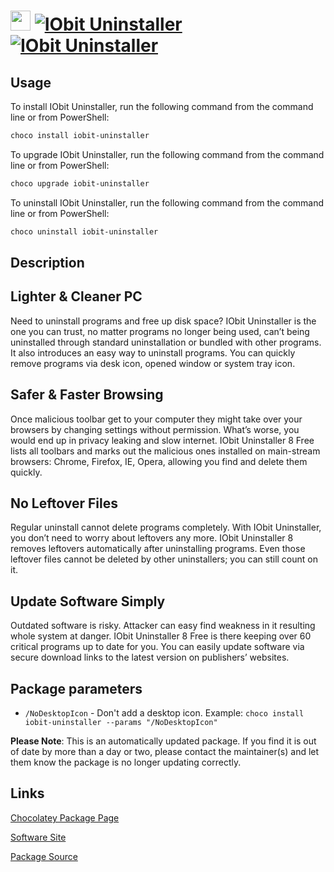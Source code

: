 ﻿# <img src="https://cdn.jsdelivr.net/gh/mkevenaar/chocolatey-packages@2a0686b23dc75c90956d2511f43ab01e952b996c/icons/iobit-uninstaller.png" width="32" height="32"/> [![IObit Uninstaller](https://img.shields.io/chocolatey/v/iobit-uninstaller.svg?label=IObit+Uninstaller)](https://community.chocolatey.org/packages/iobit-uninstaller) [![IObit Uninstaller](https://img.shields.io/chocolatey/dt/iobit-uninstaller.svg)](https://community.chocolatey.org/packages/iobit-uninstaller)

## Usage

To install IObit Uninstaller, run the following command from the command line or from PowerShell:

```powershell
choco install iobit-uninstaller
```

To upgrade IObit Uninstaller, run the following command from the command line or from PowerShell:

```powershell
choco upgrade iobit-uninstaller
```

To uninstall IObit Uninstaller, run the following command from the command line or from PowerShell:

```powershell
choco uninstall iobit-uninstaller
```

## Description

## Lighter & Cleaner PC

Need to uninstall programs and free up disk space? IObit Uninstaller is the one you can trust, no matter programs no longer being used, can’t being uninstalled through standard uninstallation or bundled with other programs. It also introduces an easy way to uninstall programs. You can quickly remove programs via desk icon, opened window or system tray icon.

## Safer & Faster Browsing

Once malicious toolbar get to your computer they might take over your browsers by changing settings without permission. What’s worse, you would end up in privacy leaking and slow internet. IObit Uninstaller 8 Free lists all toolbars and marks out the malicious ones installed on main-stream browsers: Chrome, Firefox, IE, Opera, allowing you find and delete them quickly.

## No Leftover Files

Regular uninstall cannot delete programs completely. With IObit Uninstaller, you don’t need to worry about leftovers any more. IObit Uninstaller 8 removes leftovers automatically after uninstalling programs. Even those leftover files cannot be deleted by other uninstallers; you can still count on it.

## Update Software Simply

Outdated software is risky. Attacker can easy find weakness in it resulting whole system at danger. IObit Uninstaller 8 Free is there keeping over 60 critical programs up to date for you. You can easily update software via secure download links to the latest version on publishers’ websites.

## Package parameters

* `/NoDesktopIcon` - Don't add a desktop icon.
Example: `choco install iobit-uninstaller --params "/NoDesktopIcon"`

**Please Note**: This is an automatically updated package. If you find it is
out of date by more than a day or two, please contact the maintainer(s) and
let them know the package is no longer updating correctly.


## Links

[Chocolatey Package Page](https://community.chocolatey.org/packages/iobit-uninstaller)

[Software Site](https://www.iobit.com/en/advanceduninstaller.php)

[Package Source](https://github.com/mkevenaar/chocolatey-packages/tree/master/automatic/iobit-uninstaller)

